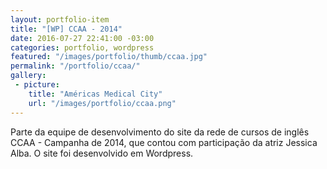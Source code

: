 ```yaml
---
layout: portfolio-item
title: "[WP] CCAA - 2014"
date: 2016-07-27 22:41:00 -03:00
categories: portfolio, wordpress
featured: "/images/portfolio/thumb/ccaa.jpg"
permalink: "/portfolio/ccaa/"
gallery:
 - picture:
    title: "Américas Medical City"
    url: "/images/portfolio/ccaa.png"
---
```

Parte da equipe de desenvolvimento do site da rede de cursos de inglês CCAA - Campanha de 2014, que contou com participação da atriz Jessica Alba. O site foi desenvolvido em Wordpress.